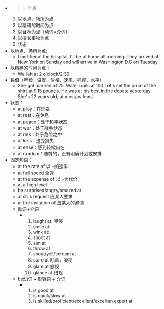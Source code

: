 - >一个点
  1. 以地点、场所为点
  2. 以精确的时间为点
  4. 以目标为点（动词+介词）
  5. 以擅长事物为点
  6. 状态
- 以地点、场所为点;
	- I met her at the hospital.
	  I'll be at home all morning.
	  They arrived at New York on Sunday and will arrive in Washington D.C on Tuesday.
- 以精确的时间为点！
	- We left at 2 o'clock/2:30.
- 数值（年龄、温度、价格、速率、程度、水平）
	- She got married at 25.
	  Water boils at 100
	  Let's set the price of the shirt at 9.15 pounds.
	  He was at his best in the debate yesterday.
	  She's 22 years old, at most/as least.
- 状态：
	- at play：在玩耍
	- at rest：在休息
	- at peace：处于和平状态
	- at war：处于战争状态
	- at risk：处于危险之中
	- at loss：遭受损失
	- at ease：感到轻松自在
	- at random：随机的，没有明确计划或安排
- 固定短语：
	- at the rate of 以···的速率
	- at full speed 全速
	- at the expense of 以···为代价
	- at a high level
	- be surprised/angry/amazed at
	- at sb's request 应某人要求
	- at the invitation of 应某人的邀请
	- 动词+介词
		- 1. laught at: 嘲笑
		  2. smile at:
		  3. wink at:
		  4. shoot at
		  5. aim at
		  6. throw at
		  7. shout/yell/scream at
		  8. stare at 盯着，凝视
		  9. glare at 怒视
		  10. glance at 扫视
	- be动词 + 形容词 + 介词
		- 1. is good at
		  2. is quick/slow at
		  3. is skilled/proficient/excellent/excel/an expert at